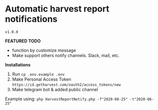 # Automatic harvest report notifications 
`v1.0.0`

__FEATURED TODO__

+ function by customize message
+ Make support others notify channels. Slack, mail, etc. 

__Installations__

1. Run `cp .env.example .env`
2. Make Personal Access Token `https://id.getharvest.com/oauth2/access_tokens/new`
3. Make telegram bot & added public channel

Example using: `php HarvestReportNotify.php -f"2020-06-25" -t"2020-06-25"`
